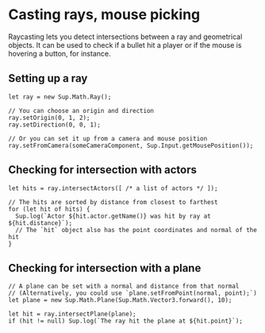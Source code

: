 # Casting rays, mouse picking

Raycasting lets you detect intersections between a ray and geometrical objects.
It can be used to check if a bullet hit a player or if the mouse is hovering a button, for instance.

## Setting up a ray

```
let ray = new Sup.Math.Ray();

// You can choose an origin and direction
ray.setOrigin(0, 1, 2);
ray.setDirection(0, 0, 1);

// Or you can set it up from a camera and mouse position
ray.setFromCamera(someCameraComponent, Sup.Input.getMousePosition());
```

## Checking for intersection with actors

```
let hits = ray.intersectActors([ /* a list of actors */ ]);

// The hits are sorted by distance from closest to farthest
for (let hit of hits) {
  Sup.log(`Actor ${hit.actor.getName()} was hit by ray at ${hit.distance}`);
  // The `hit` object also has the point coordinates and normal of the hit
}
```
## Checking for intersection with a plane

```
// A plane can be set with a normal and distance from that normal
// (Alternatively, you could use `plane.setFromPoint(normal, point);`)
let plane = new Sup.Math.Plane(Sup.Math.Vector3.forward(), 10);

let hit = ray.intersectPlane(plane);
if (hit != null) Sup.log(`The ray hit the plane at ${hit.point}`);
```
